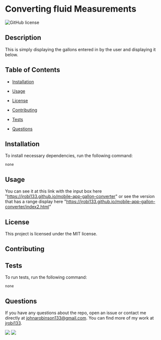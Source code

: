 # Converting fluid Measurements
![GitHub license](https://img.shields.io/badge/license-MIT-blue.svg)

## Description

This is simply displaying the gallons entered in by the user and displaying it below.

## Table of Contents 

* [Installation](#installation)

* [Usage](#usage)

* [License](#license)

* [Contributing](#contributing)

* [Tests](#tests)

* [Questions](#questions)

## Installation

To install necessary dependencies, run the following command:

```
none
```

## Usage

You can see it at this link with the input box here "https://jrobi133.github.io/mobile-app-gallon-converter" or see the version that has a range display here "https://jrobi133.github.io/mobile-app-gallon-converter/index2.html"

## License

This project is licensed under the MIT license.
  
## Contributing



## Tests

To run tests, run the following command:

```
none
```

## Questions

If you have any questions about the repo, open an issue or contact me directly at johnarobinson133@gmail.com. You can find more of my work at [jrobi133](https://github.com/jrobi133/).

![](/assets/screenshots/test%20screenshot%201.PNG.PNG)
![](/assets/screenshots/test%20screenshot%202%20with%20slider.PNG.PNG)

